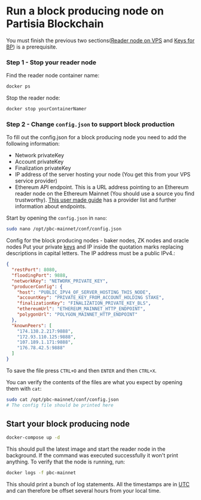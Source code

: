 # Run a block producing node on Partisia Blockchain


You must finish the previous two sections([Reader node on VPS](operator-5-reader-vps.md) and [Keys for BP](operator-6-keys.md)) is a prerequisite.

### Step 1 - Stop your reader node

Find the reader node container name:

```` bash
docker ps
````

Stop the reader node:

```` bash
docker stop yourContainerNamer
````

### Step 2 - Change `config.json` to support block production

To fill out the config.json for a block producing node you need to add the following information:

- Network privateKey   
- Account privateKey   
- Finalization privateKey   
- IP address of the server hosting your node (You get this from your VPS service provider)   
- Ethereum API endpoint. This is a URL address pointing to an Ethereum reader node on the Ethereum Mainnet (You should use a source you find trustworthy). [This user made guide](https://docs.google.com/spreadsheets/d/1Eql-c0tGo5hDqUcFNPDx9v-6-rCYHzZGbITz2QKCljs/edit#gid=0) has a provider list and further information about endpoints.      

Start by opening the `config.json` in `nano`:


````bash
sudo nano /opt/pbc-mainnet/conf/config.json
````

Config for the block producing nodes - baker nodes, ZK nodes and oracle nodes Put your private [keys](operator-6-keys.md) and IP inside the quotation marks replacing descriptions in capital letters. The IP address must be a public IPv4.:
````json
{
  "restPort": 8080,
  "floodingPort": 9888,
  "networkKey": "NETWORK_PRIVATE_KEY",
  "producerConfig": {
    "host": "PUBLIC_IPV4_OF_SERVER_HOSTING_THIS_NODE",
    "accountKey": "PRIVATE_KEY_FROM_ACCOUNT_HOLDING STAKE",
    "finalizationKey": "FINALIZATION_PRIVATE_KEY_BLS",
    "ethereumUrl": "ETHEREUM_MAINNET_HTTP_ENDPOINT",
    "polygonUrl": "POLYGON_MAINNET_HTTP_ENDPOINT"
  },
  "knownPeers": [
    "174.138.2.217:9888",
    "172.93.110.125:9888",
    "107.189.1.171:9888",
    "176.78.42.5:9888"
  ]
}
````

To save the file press `CTRL+O` and then `ENTER` and then `CTRL+X`.

You can verify the contents of the files are what you expect by opening them with `cat`:

````bash
sudo cat /opt/pbc-mainnet/conf/config.json
# The config file should be printed here
````

## Start your block producing node

````bash
docker-compose up -d
````

This should pull the latest image and start the reader node in the background. If the command was executed successfully it won't print anything. To verify that the node is running, run:

````bash
docker logs -f pbc-mainnet
````

This should print a bunch of log statements. All the timestamps are in [UTC](https://en.wikipedia.org/wiki/Coordinated_Universal_Time) and can therefore be offset several hours from your local time.
